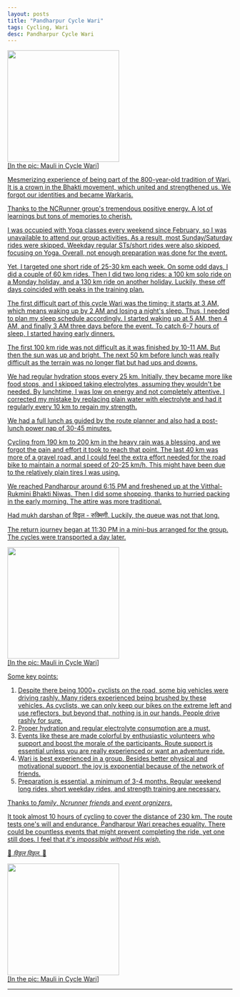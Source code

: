 ```yaml
---
layout: posts
title: "Pandharpur Cycle Wari"
tags: Cycling, Wari
desc: Pandharpur Cycle Wari
---
```


<a href="/blog/assets/images/wari/mauli.jpeg">
<img src="/blog/assets/images/wari/mauli.jpeg" height="250">
<figcaption>[In the pic: Mauli in Cycle Wari]</figcaption>

Mesmerizing experience of being part of the 800-year-old tradition of Wari. It
is a crown in the Bhakti movement, which united and strengthened us. We forgot
our identities and became Warkaris.

Thanks to the NCRunner group's tremendous positive energy. A lot of learnings
but tons of memories to cherish.

I was occupied with Yoga classes every weekend since February, so I was
unavailable to attend our group activities. As a result, most Sunday/Saturday
rides were skipped. Weekday regular STs/short rides were also skipped, focusing
on Yoga. Overall, not enough preparation was done for the event.

Yet, I targeted one short ride of 25-30 km each week. On some odd days, I did a
couple of 60 km rides. Then I did two long rides: a 100 km solo ride on a Monday
holiday, and a 130 km ride on another holiday. Luckily, these off days coincided
with peaks in the training plan.

The first difficult part of this cycle Wari was the timing; it starts at 3 AM,
which means waking up by 2 AM and losing a night's sleep. Thus, I needed to plan
my sleep schedule accordingly. I started waking up at 5 AM, then 4 AM, and
finally 3 AM three days before the event. To catch 6-7 hours of sleep, I started
having early dinners.

The first 100 km ride was not difficult as it was finished by 10-11 AM. But then
the sun was up and bright. The next 50 km before lunch was really difficult as
the terrain was no longer flat but had ups and downs.

We had regular hydration stops every 25 km. Initially, they became more like
food stops, and I skipped taking electrolytes, assuming they wouldn't be needed.
By lunchtime, I was low on energy and not completely attentive. I corrected my
mistake by replacing plain water with electrolyte and had it regularly every 10
km to regain my strength.

We had a full lunch as guided by the route planner and also had a post-lunch
power nap of 30-45 minutes.

Cycling from 190 km to 200 km in the heavy rain was a blessing, and we forgot
the pain and effort it took to reach that point. The last 40 km was more of a
gravel road, and I could feel the extra effort needed for the road bike to
maintain a normal speed of 20-25 km/h. This might have been due to the
relatively plain tires I was using.

We reached Pandharpur around 6:15 PM and freshened up at the Vitthal-Rukmini
Bhakti Niwas. Then I did some shopping, thanks to hurried packing in the early
morning. The attire was more traditional.

Had mukh darshan of विठ्ठल - रुक्मिणी. Luckily, the queue was not that long.

The return journey began at 11:30 PM in a mini-bus arranged for the group. The
cycles were transported a day later.

<a href="/blog/assets/images/wari/group.jpeg">
<img src="/blog/assets/images/wari/group.jpeg" height="250">
<figcaption>[In the pic: Mauli in Cycle Wari]</figcaption>

Some key points:

1. Despite there being 1000+ cyclists on the road, some big vehicles were
   driving rashly. Many riders experienced being brushed by these vehicles. As
   cyclists, we can only keep our bikes on the extreme left and use reflectors,
   but beyond that, nothing is in our hands. People drive rashly for sure.
2. Proper hydration and regular electrolyte consumption are a must.
3. Events like these are made colorful by enthusiastic volunteers who support
   and boost the morale of the participants. Route support is essential unless
   you are really experienced or want an adventure ride.
4. Wari is best experienced in a group. Besides better physical and motivational
   support, the joy is exponential because of the network of friends.
5. Preparation is essential, a minimum of 3-4 months. Regular weekend long
   rides, short weekday rides, and strength training are necessary.

Thanks to *family*, *Ncrunner friends* and *event orgnizers*.

It took almost 10 hours of cycling to cover the distance of 230 km. The route
tests one's will and endurance. Pandharpur Wari preaches equality. There could
be countless events that might prevent completing the ride, yet one still does.
I feel that *it's impossible without His wish*.


🚩 *विठ्ठल विठ्ठल*. 🚩

<a href="/blog/assets/images/wari/solo.jpeg">
<img src="/blog/assets/images/wari/solo.jpeg" height="250">
<figcaption>[In the pic: Mauli in Cycle Wari]</figcaption>

---
